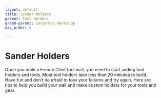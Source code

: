 ```yaml
---
layout: default
title: Sander Holders
parent: Tool Holders
grand-parent: Carpentry Workshop
nav_order: 5

---
```

# Sander Holders


Once you build a French Cleat tool wall, you need to start adding 
tool holders and tools. Most tool holders take less than 20 minutes 
to build. Have fun and don’t be afraid to toss your failures and 
try again. Here are tips to help you build your wall and make 
custom holders for your tools and gear.
